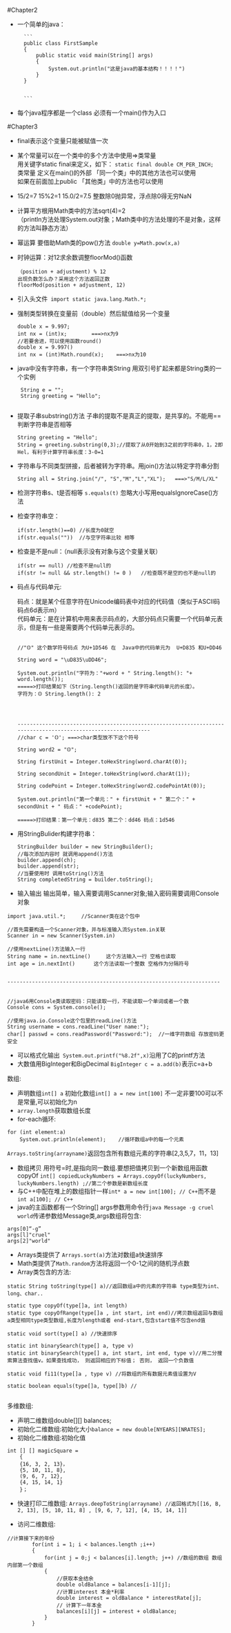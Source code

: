 #Chapter2
- 一个简单的java：  

		```
		public class FirstSample
		{	
			public static void main(String[] args)
			{
				System.out.println("这是java的基本结构！！！！")
			}
		}
		
		
		```

- 每个java程序都是一个class 必须有一个main()作为入口


#Chapter3
- final表示这个变量只能被赋值一次
- 某个常量可以在一个类中的多个方法中使用=>类常量   
  用关键字static final来定义，如下：
  ```static final double CM_PER_INCH;```  
  类常量 定义在main()的外部 「同一个类」中的其他方法也可以使用  
  如果在前面加上public 「其他类」中的方法也可以使用  
  
- 15/2=7 15%2=1 15.0/2=7.5 整数除0抛异常，浮点除0得无穷NaN  
- 计算平方根用Math类中的方法sqrt(4)=2  
 （println方法处理System.out对象；Math类中的方法处理的不是对象，这样的方法叫静态方法）
 
 
- 幂运算 要借助Math类的pow()方法 ```double y=Math.pow(x,a)``` 
- 时钟运算：对12求余数调整floorMod()函数 

	```
	（position + adjustment) % 12
	出现负数怎么办？采用这个方法返回正数
	floorMod(position + adjustment, 12)
	
	```

- 引入头文件``` import static java.lang.Math.*;```
- 强制类型转换在变量前（double）然后赋值给另一个变量 
 
	```
	double x = 9.997;
	int nx = (int)x;		===>nx为9
	//若要舍进，可以使用函数round()
	double x = 9.997()
	int nx = (int)Math.round(x);	===>nx为10
	```
- java中没有字符串，有一个字符串类String 用双引号扩起来都是String类的一个实例	

   ```
	String e = ""; 
	String greeting = "Hello";
	
	```
	
- 提取子串substring()方法 子串的提取不是真正的提取，是共享的。不能用==判断字符串是否相等
 
	```
	String greeting = "Hello";   
	String = greeting.substring(0,3);//提取了从0开始到3之前的字符串0，1，2即Hel，有利于计算字符串长度：3-0=1
	```
- 字符串与不同类型拼接，后者被转为字符串。用join()方法以特定字符串分割  

	```
	String all = String.join("/", "S","M","L","XL");   ===>"S/M/L/XL"
	```

- 检测字符串s、t是否相等 ```s.equals(t)```	忽略大小写用equalsIgnoreCase()方法
- 检查字符串空：

	```
	if(str.length()==0)	//长度为0就空  
	if(str.equals(""))	//与空字符串比较 相等
	```
- 检查是不是null：（null表示没有对象与这个变量关联）

	```
	if(str == null)	//检查不是null的
	if(str != null && str.length() != 0 )	//检查既不是空的也不是null的
	```

- 码点与代码单元:  

	码点：就是某个任意字符在Unicode编码表中对应的代码值（类似于ASCII码 码点6d表示m）  
	代码单元：是在计算机中用来表示码点的，大部分码点只需要一个代码单元表示，但是有一些是需要两个代码单元表示的。

	```
	
	//"𝕆" 这个数学符号码点 为U+1D546 在  Java中的代码单元为  U+D835 和U+DD46

	String word = "\uD835\uDD46";
	
	System.out.println("字符为："+word + " String.length(): "+ word.length());
	=====>打印结果如下（String.length()返回的是字符串代码单元的长度）。
	字符为：𝕆 String.length(): 2
	
	
	
	
	--------------------------------------------------------------------------------------------------------------
	//char c = '𝕆';	===>char类型放不下这个符号
	
	String word2 = "𝕆";
	
	String firstUnit = Integer.toHexString(word.charAt(0));
	
	String secondUnit = Integer.toHexString(word.charAt(1));
	
	String codePoint = Integer.toHexString(word2.codePointAt(0));
	
	System.out.println("第一个单元：" + firstUnit + " 第二个：" + secondUnit + " 码点：" +codePoint);
	
	=====>打印结果：第一个单元：d835 第二个：dd46 码点：1d546
	```
	
- 用StringBulider构建字符串：

	```
	StringBuilder builder = new StringBuilder();
	//每次添加内容时 就调用append()方法
	builder.append(ch);
	builder.append(str);
	//当要使用时 调用toString()方法
	String completedString = builder.toString();
	```

- 输入输出 输出简单，输入需要调用Scanner对象;输入密码需要调用Console对象

```
import java.util.*;		//Scanner类在这个包中

//首先需要构造一个Scanner对象，并与标准输入流System.in关联 
Scanner in = new Scanner(System.in)

//使用nextLine()方法输入一行
String name = in.nextLine()		这个方法输入一行 空格也读取
int age = in.nextInt()		这个方法读取一个整数 空格作为分隔符号


---------------------------------------------------------------------


//java6用Console类读取密码：只能读取一行，不能读取一个单词或者一个数
Console cons = System.console();

//使用java.io.Console这个包里的readLine()方法
String username = cons.readLine("User name:");
char[] passwd = cons.readPassword("Password:");  //一维字符数组 存放密码更安全	

```
- 可以格式化输出``` System.out.printf("%8.2f",x)```沿用了C的printf方法
- 大数值用BigInteger和BigDecimal `BigInteger c = a.add(b)`表示c=a+b

数组:

- 声明数组`int[] a` 初始化数组`int[] a = new int[100]` 不一定非要100可以不是常量,可以初始化为n
- `array.length`获取数组长度
- for-each循环:

```
for (int element:a)
	System.out.println(element);	//循环数组a中的每一个元素

```

`Arrays.toString(arrayname)`返回包含所有数组元素的字符串[2,3,5,7，11，13]

- 数组拷贝 用符号=时,是指向同一数组.要想把值拷贝到一个新数组用函数copyOf
`int[] copiedLuckyNumbers = Arrays.copyOf(luckyNumbers, luckyNumbers.length) ;//第二个参数是新数组长度`
- 与C++中配在堆上的数组指针一样`int* a = new int[100]; // C++`而不是`int a[100]; // C++`
- java的主函数都有一个String[] args参数用命令行`java Message -g cruel world`传递参数给Message类,args数组将包含:

```
args[0]“-g”    
args[l]"cruel"      
args[2]"world"  

```
- Arrays类提供了 `Arrays.sort(a)`方法对数组a快速排序
- Math类提供了`Math.random`方法将返回一个0-1之间的随机浮点数
- Array类包含的方法:

```
static String toString(type[] a)//返回数组a中的元素的字符串 type类型为int、long、char..  

static type copyOf(type[]a, int length)
static type copyOfRange(type[]a , int start, int end)//拷贝数组返回与数组a类型相同type类型数组,长度为length或者 end-start,包含start值不包含end值

static void sort(type[] a) //快速排序

static int binarySearch(type[] a, type v)
static int binarySearch(type[] a, int start, int end, type v)//用二分搜索算法查找值v。如果查找成功， 则返回相应的下标值； 否则， 返回一个负数值

static void fi11(type[]a , type v) //将数组的所有数据元素值设置为V

static boolean equals(type[]a, type[]b) //


```

多维数组:  

- 声明二维数组double[][] balances;
- 初始化二维数组:初始化大小`balance = new double[NYEARS][NRATES];`
- 初始化二维数组:初始化值

```
int [] [] magicSquare =	{	{16, 3, 2, 13}，	{5, 10, 11, 8},	(9, 6, 7, 12},	{4, 15, 14, 1}	}；
``` 
- 快速打印二维数组: `Arrays.deepToString(arrayname) //返回格式为[[16, B, 2, 13], [5, 10, 11, 8] , [9, 6, 7, 12], [4, 15, 14, 1]]`

- 访问二维数组:

```
//计算接下来的年份
        for(int i = 1; i < balances.length ;i++)
        {
            for(int j = 0;j < balances[i].length; j++) //数组的数组 数组内部第一个数组 
            {
                //获取本金结余
                double oldBalance = balances[i-1][j];
                //计算interest 本金*利率
                double interest = oldBalance * interestRate[j];
                // 计算下一年本金
                balances[i][j] = interest + oldBalance;
            }
        }
```